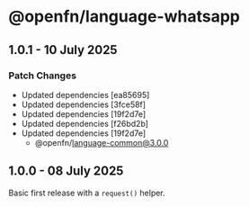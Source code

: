 # @openfn/language-whatsapp

## 1.0.1 - 10 July 2025

### Patch Changes

- Updated dependencies \[ea85695]
- Updated dependencies \[3fce58f]
- Updated dependencies \[19f2d7e]
- Updated dependencies \[f26bd2b]
- Updated dependencies \[19f2d7e]
  - @openfn/language-common@3.0.0

## 1.0.0 - 08 July 2025

Basic first release with a `request()` helper.
